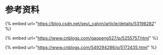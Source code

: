 # 参考资料

{% embed url="https://blog.csdn.net/seu\_calvin/article/details/53198282" %}

{% embed url="https://www.cnblogs.com/gaopeng527/p/5255757.html" %}

{% embed url="https://www.cnblogs.com/549294286/p/5172435.html" %}

